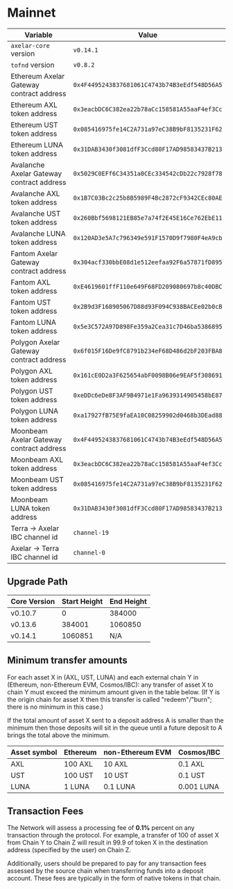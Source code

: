 # Mainnet

Variable  | Value
------------- | -------------
`axelar-core` version | `v0.14.1`
`tofnd` version | `v0.8.2`
Ethereum Axelar Gateway contract address | `0x4F4495243837681061C4743b74B3eEdf548D56A5`
Ethereum AXL token address | `0x3eacbDC6C382ea22b78aCc158581A55aaF4ef3Cc`
Ethereum UST token address | `0x085416975fe14C2A731a97eC38B9bF8135231F62`
Ethereum LUNA token address | `0x31DAB3430f3081dfF3Ccd80F17AD98583437B213`
Avalanche Axelar Gateway contract address | `0x5029C0EFf6C34351a0CEc334542cDb22c7928f78`
Avalanche AXL token address | `0x1B7C03Bc2c25b8B5989F4Bc2872cF9342CEc80AE`
Avalanche UST token address | `0x260Bbf5698121EB85e7a74f2E45E16Ce762EbE11`
Avalanche LUNA token address | `0x120AD3e5A7c796349e591F1570D9f7980F4eA9cb`
Fantom Axelar Gateway contract address | `0x304acf330bbE08d1e512eefaa92F6a57871fD895`
Fantom AXL token address | `0xE4619601ffF110e649F68FD209080697b8c40DBC`
Fantom UST token address | `0x2B9d3F168905067D88d93F094C938BACEe02b0cB`
Fantom LUNA token address | `0x5e3C572A97D898Fe359a2Cea31c7D46ba5386895`
Polygon Axelar Gateway contract address | `0x6f015F16De9fC8791b234eF68D486d2bF203FBA8`
Polygon AXL token address | `0x161cE0D2a3F625654abF0098B06e9EAF5f308691`
Polygon UST token address | `0xeDDc6eDe8F3AF9B4971e1Fa9639314905458bE87`
Polygon LUNA token address | `0xa17927fB75E9faEA10C08259902d0468b3DEad88`
Moonbeam Axelar Gateway contract address | `0x4F4495243837681061C4743b74B3eEdf548D56A5`
Moonbeam AXL token address | `0x3eacbDC6C382ea22b78aCc158581A55aaF4ef3Cc`
Moonbeam UST token address | `0x085416975fe14C2A731a97eC38B9bF8135231F62`
Moonbeam LUNA token address | `0x31DAB3430f3081dfF3Ccd80F17AD98583437B213`
Terra -> Axelar IBC channel id | `channel-19`
Axelar -> Terra IBC channel id | `channel-0`

## Upgrade Path

Core Version  | Start Height | End Height
------------- | ------------- | -------------
v0.10.7 | 0 | 384000
v0.13.6 | 384001 | 1060850
v0.14.1 | 1060851 | N/A

## Minimum transfer amounts

For each asset X in (AXL, UST, LUNA) and each external chain Y in (Ethereum, non-Ethereum EVM, Cosmos/IBC): any transfer of asset X to chain Y must exceed the minimum amount given in the table below.  (If Y is the origin chain for asset X then this transfer is called "redeem"/"burn"; there is no minimum in this case.)

If the total amount of asset X sent to a deposit address A is smaller than the minimum then those deposits will sit in the queue until a future deposit to A brings the total above the minimum.

Asset symbol | Ethereum | non-Ethereum EVM | Cosmos/IBC
---|---|---|---
AXL | 100 AXL | 10 AXL | 0.1 AXL
UST | 100 UST | 10 UST | 0.1 UST
LUNA | 1 LUNA | 0.1 LUNA | 0.001 LUNA

## Transaction Fees

The Network will assess a processing fee of __0.1%__ percent on any transaction through the protocol. For example, a transfer of 100 of asset X from Chain Y to Chain Z will result in 99.9 of token X in the destination address (specified by the user) on Chain Z. 

Additionally, users should be prepared to pay for any transaction fees assessed by the source chain when transferring funds into a deposit account. These fees are typically in the form of native tokens in that chain.

